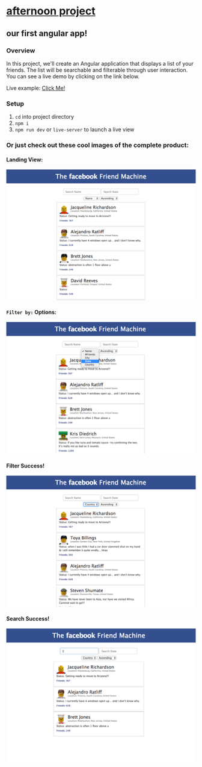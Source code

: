 # [afternoon project](https://github.com/DevMountain/angular-1-afternoon)
## our first angular app! 

### Overview
In this project, we'll create an Angular application that displays a list of your friends. The list will be searchable and filterable through user interaction. You can see a live demo by clicking on the link below.

Live example: <a href="https://devmountain.github.io/angular-1-afternoon/">Click Me!</a>

### Setup
1. `cd` into project directory
2. `npm i`
3. `npm run dev` or `live-server` to launch a live view

### Or just check out these cool images of the complete product:
#### Landing View:
![landing](./assets/home.png)

#### `Filter by:` Options:
![filters](./assets/filters.png)

#### Filter Success! 
![winning](./assets/success.png)

#### Search Success! 
![winning](./assets/search.png)